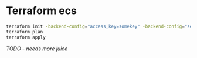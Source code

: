 # Terraform ecs

```sh
terraform init -backend-config="access_key=somekey" -backend-config="secret_key=somesecret" -backend-config="region=ap-southeast-2" -backend-config="bucket=foo-bar"
terraform plan
terraform apply
```

_TODO - needs more juice_
